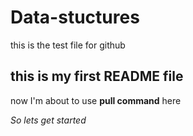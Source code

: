 # Data-stuctures
this is the test file for github
## this is my first README file
now I'm about to use **pull command** here 

*So lets get started*
